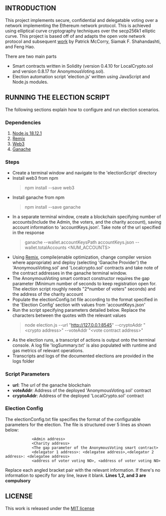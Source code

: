 ## INTRODUCTION
This project implements secure, confidential and delegatable voting over a network implementing the Ethereum network protocol. This is achieved using elliptical curve cryptography techniques over the secp256k1 elliptic curve. This project is based off of and adapts the open vote network protocol and subsequent [work](https://github.com/stonecoldpat/anonymousvoting) by Patrick McCorry, Siamak F. Shahandashti, and Feng Hao.

There are two main parts
- Smart contracts written in Solidity (version 0.4.10 for LocalCrypto.sol and version 0.8.17 for AnonymousVoting.sol).
- Election automation script 'election.js' written using JavaScript and Node.js modules.

## RUNNING THE ELECTION SCRIPT
The following sections explain how to configure and run election scenarios.

### Dependencies
1. [Node.js 18.12.1](https://nodejs.org/en/download/releases/)
2. [Remix](https://remix.ethereum.org/)
3. [Web3](https://www.npmjs.com/package/web3)
4. [Ganache](https://www.npmjs.com/package/ganache#documentation)

### Steps
* Create a terminal window and navigate to the 'electionScript' directory
* Install web3 from npm
    > npm install --save web3
* Install ganache from npm
    > npm install --save ganache
* In a separate terminal window, create a blockchain specifying number of accounts(Include the Admin, the voters, and the charity account), saving account information to 'accountKeys.json'. Take note of the url specified in the response
    > ganache --wallet.accountKeysPath accountKeys.json --wallet.totalAccounts <NUM_ACCOUNTS>
* Using [Remix](https://remix.ethereum.org), compile(enable optimization, change compiler version where appropriate) and deploy (selecting 'Ganache Provider') the 'AnonymousVoting.sol' and 'Localcrypto.sol' contracts and take note of the contract addresses in the ganache terminal window.
* The AnonymousVoting smart contract constructor requires the gap parameter (Minimum number of seconds to keep registration open for. The election script roughly needs "2*number of voters" seconds) and the address of the charity account
* Populate the electionConfig.txt file according to the format specified in the 'Election Config' section with values from 'accountKeys.json'
* Run the script specifying parameters detailed below. Replace the characters between the quotes with the relevant values
    > node election.js --url "http://127.0.0.1:8545" --cryptoAddr "\<crypto address>" --voteAddr "\<vote contract address>"
* As the election runs, a transcript of actions is output onto the terminal console. A log file 'logSummary.txt' is also populated with runtime and gas metrics of relevant operations. 
* Transcripts and logs of the documented elections are provided in the logs folder

### Script Parameters
* **url**: The url of the ganache blockchain
* **voteAddr**: Address of the deployed 'AnonymousVoting.sol' contract
* **cryptoAddr**: Address of the deployed 'LocalCrypto.sol' contract

### Election Config
The electionConfig.txt file specifies the format of the configurable parameters for the election. The file is structured over 5 lines as shown below:

                <Admin address>
                <Charity address>
                <The gap parameter of the AnonymousVoting smart contract>
                <delegator 1 address>: <delegatee address>,<delegator 2 address>: <delegatee address>
                <address of voter voting NO>, <address of voter voting NO>

Replace each angled bracket pair with the relevant information. If there's no information to specify for any line, leave it blank. **Lines 1,2, and 3 are compulsory**

## LICENSE
This work is released under the [MIT license](https://opensource.org/license/mit/)